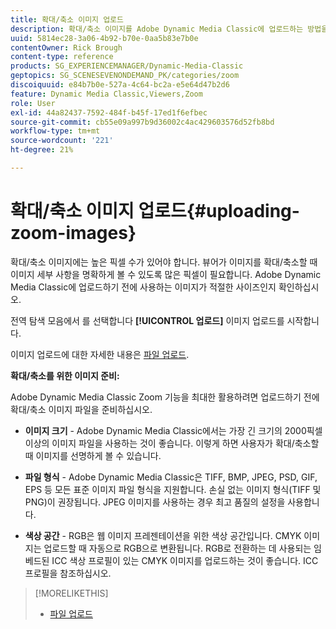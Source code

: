 ```yaml
---
title: 확대/축소 이미지 업로드
description: 확대/축소 이미지를 Adobe Dynamic Media Classic에 업로드하는 방법을 알아봅니다.
uuid: 5814ec28-3a06-4b92-b70e-0aa5b83e7b0e
contentOwner: Rick Brough
content-type: reference
products: SG_EXPERIENCEMANAGER/Dynamic-Media-Classic
geptopics: SG_SCENESEVENONDEMAND_PK/categories/zoom
discoiquuid: e84b7b0e-527a-4c64-bc2a-e5e64d47b2d6
feature: Dynamic Media Classic,Viewers,Zoom
role: User
exl-id: 44a82437-7592-484f-b45f-17ed1f6efbec
source-git-commit: cb55e09a997b9d36002c4ac429603576d52fb8bd
workflow-type: tm+mt
source-wordcount: '221'
ht-degree: 21%

---
```


# 확대/축소 이미지 업로드{#uploading-zoom-images}

확대/축소 이미지에는 높은 픽셀 수가 있어야 합니다. 뷰어가 이미지를 확대/축소할 때 이미지 세부 사항을 명확하게 볼 수 있도록 많은 픽셀이 필요합니다. Adobe Dynamic Media Classic에 업로드하기 전에 사용하는 이미지가 적절한 사이즈인지 확인하십시오.

전역 탐색 모음에서 를 선택합니다 **[!UICONTROL 업로드]** 이미지 업로드를 시작합니다.

이미지 업로드에 대한 자세한 내용은 [파일 업로드](uploading-files.md#uploading_files).

**확대/축소를 위한 이미지 준비:**

Adobe Dynamic Media Classic Zoom 기능을 최대한 활용하려면 업로드하기 전에 확대/축소 이미지 파일을 준비하십시오.

* **이미지 크기** - Adobe Dynamic Media Classic에서는 가장 긴 크기의 2000픽셀 이상의 이미지 파일을 사용하는 것이 좋습니다. 이렇게 하면 사용자가 확대/축소할 때 이미지를 선명하게 볼 수 있습니다.

* **파일 형식** - Adobe Dynamic Media Classic은 TIFF, BMP, JPEG, PSD, GIF, EPS 등 모든 표준 이미지 파일 형식을 지원합니다. 손실 없는 이미지 형식(TIFF 및 PNG)이 권장됩니다. JPEG 이미지를 사용하는 경우 최고 품질의 설정을 사용합니다.

* **색상 공간** - RGB은 웹 이미지 프레젠테이션을 위한 색상 공간입니다. CMYK 이미지는 업로드할 때 자동으로 RGB으로 변환됩니다. RGB로 전환하는 데 사용되는 임베드된 ICC 색상 프로필이 있는 CMYK 이미지를 업로드하는 것이 좋습니다. ICC 프로필을 참조하십시오.

>[!MORELIKETHIS]
>
>* [파일 업로드](uploading-files.md#uploading_files)


